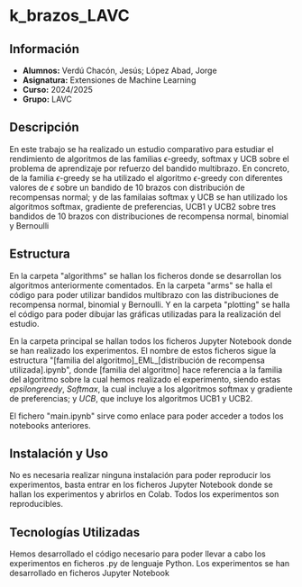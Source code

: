 # k_brazos_LAVC
## Información
- **Alumnos:** Verdú Chacón, Jesús; López Abad, Jorge
- **Asignatura:** Extensiones de Machine Learning
- **Curso:** 2024/2025
- **Grupo:** LAVC
## Descripción
En este trabajo se ha realizado un estudio comparativo para estudiar el rendimiento de algoritmos de las familias $\epsilon$-greedy, softmax y UCB sobre el problema de aprendizaje por refuerzo del bandido multibrazo. En concreto, de la familia $\epsilon$-greedy se ha utilizado el algoritmo $\epsilon$-greedy con diferentes valores de $\epsilon$ sobre un bandido de 10 brazos con distribución de recompensas normal; y de las familaias softmax y UCB se han utilizado los algoritmos softmax, gradiente de preferencias, UCB1 y UCB2 sobre tres bandidos de 10 brazos con distribuciones de recompensa normal, binomial y Bernoulli

## Estructura
En la carpeta "algorithms" se hallan los ficheros donde se desarrollan los algoritmos anteriormente comentados. En la carpeta "arms" se halla el código para poder utilizar bandidos multibrazo con las distribuciones de recompensa normal, binomial y Bernoulli. Y en la carpeta "plotting" se halla el código para poder dibujar las gráficas utilizadas para la realización del estudio.

En la carpeta principal se hallan todos los ficheros Jupyter Notebook donde se han realizado los experimentos. El nombre de estos ficheros sigue la estructura "[familia del algoritmo]\_EML\_[distribución de recompensa utilizada].ipynb", donde [familia del algoritmo] hace referencia a la familia del algoritmo sobre la cual hemos realizado el experimento, siendo estas _epsilongreedy_, _Softmax_, la cual incluye a los algoritmos softmax y gradiente de preferencias; y _UCB_, que incluye los algoritmos UCB1 y UCB2.

El fichero "main.ipynb" sirve como enlace para poder acceder a todos los notebooks anteriores.

## Instalación y Uso
No es necesaria realizar ninguna instalación para poder reproducir los experimentos, basta entrar en los ficheros Jupyter Notebook donde se hallan los experimentos y abrirlos en Colab. Todos los experimentos son reproducibles.
## Tecnologías Utilizadas
Hemos desarrollado el código necesario para poder llevar a cabo los experimentos en ficheros .py de lenguaje Python. Los experimentos se han desarrollado en ficheros Jupyter Notebook
